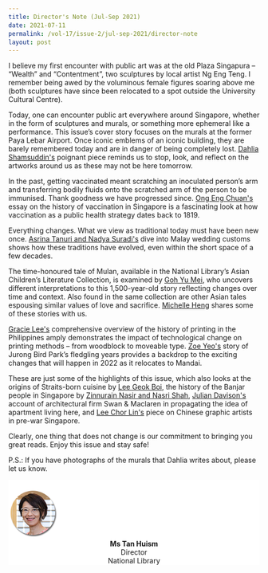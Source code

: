 ```yaml
---
title: Director's Note (Jul-Sep 2021)
date: 2021-07-11
permalink: /vol-17/issue-2/jul-sep-2021/director-note
layout: post
---
```


I believe my first encounter with public art was at the old Plaza Singapura – “Wealth” and “Contentment”, two sculptures by local artist Ng Eng Teng. I remember being awed by the voluminous female figures soaring above me (both sculptures have since been relocated to a spot outside the University Cultural Centre). 

Today, one can encounter public art everywhere around Singapore, whether in the form of sculptures and murals, or something more ephemeral like a performance. This issue’s cover story focuses on the murals at the former Paya Lebar Airport. Once iconic emblems of an iconic building, they are barely remembered today and are in danger of being completely lost. [Dahlia Shamsuddin's](/vol-17/issue-2/jul-sep-2021/murals) poignant piece reminds us to stop, look, and reflect on the artworks around us as these may not be here tomorrow.

In the past, getting vaccinated meant scratching an inoculated person’s arm and transferring bodily fluids onto the scratched arm of the person to be immunised. Thank goodness we have progressed since. [Ong Eng Chuan's](/vol-17/issue-2/jul-sep-2021/vaccinating-nation) essay on the history of vaccination in Singapore is a fascinating look at how vaccination as a public health strategy dates back to 1819.

Everything changes. What we view as traditional today must have been new once. [Asrina Tanuri and Nadya Suradi's](/vol-17/issue-2/jul-sep-2021/malay-weddings) dive into Malay wedding customs shows how these traditions have evolved, even within the short space of a few decades. 

The time-honoured tale of Mulan, available in the National Library’s Asian Children’s Literature Collection, is examined by [Goh Yu Mei](/vol-17/issue-2/jul-sep-2021/mulan-many-faces), who uncovers different interpretations to this 1,500-year-old story reflecting changes over time and context. Also found in the same collection are other Asian tales espousing similar values of love and sacrifice. [Michelle Heng](/vol-17/issue-2/jul-sep-2021/mulan-many-faces) shares some of these stories with us. 

[Gracie Lee's](/vol-17/issue-2/jul-sep-2021/early-printing) comprehensive overview of the history of printing in the Philippines amply demonstrates the impact of technological change on printing methods – from woodblock to moveable type. [Zoe Yeo's](/vol-17/issue-2/jul-sep-2021/jurong-bird-park) story of Jurong Bird Park’s fledgling years provides a backdrop to the exciting changes that will happen in 2022 as it relocates to Mandai. 

These are just some of the highlights of this issue, which also looks at the origins of Straits-born cuisine by [Lee Geok Boi](/vol-17/issue-2/jul-sep-2021/straitsborncuisine), the history of the Banjar people in Singapore by [Zinnurain Nasir and Nasri Shah](/vol-17/issue-2/jul-sep-2021/diamondtrail), [Julian Davison's](/vol-17/issue-2/jul-sep-2021/swanandmaclaren) account of architectural firm Swan &amp; Maclaren in propagating the idea of apartment living here, and [Lee Chor Lin's](/vol-17/issue-2/jul-sep-2021/chinese-artists) piece on Chinese graphic artists in pre-war Singapore.

Clearly, one thing that does not change is our commitment to bringing you great reads. Enjoy this issue and stay safe!

P.S.: If you have photographs of the murals that Dahlia writes about, please let us know.


<div style="background-color: white;">
<br>
<img style="width: 100px; height: 100px;" src="/images/Vol-16-issue-4/authors/Tan_Huism.png">
<center><b>Ms Tan Huism</b><br>Director<br>National Library</center>
</div>